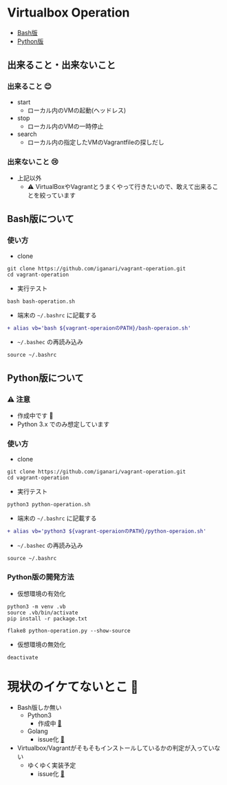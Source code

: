 # Virtualbox Operation

+ [Bash版](https://github.com/iganari/virtualbox-operation/blob/master/readme.md#bash版について)
+ [Python版](https://github.com/iganari/virtualbox-operation/blob/master/readme.md#python版について)

## 出来ること・出来ないこと

### 出来ること :blush:

+ start
    + ローカル内のVMの起動(ヘッドレス)
+ stop
    + ローカル内のVMの一時停止
+ search
    + ローカル内の指定したVMのVagrantfileの探しだし

### 出来ないこと :cry:

+ 上記以外
    + :warning: VirtualBoxやVagrantとうまくやって行きたいので、敢えて出来ることを絞っています


## Bash版について

### 使い方

+ clone

```
git clone https://github.com/iganari/vagrant-operation.git
cd vagrant-operation
```

+ 実行テスト

```
bash bash-operation.sh
```

+ 端末の `~/.bashrc` に記載する

```diff
+ alias vb='bash ${vagrant-operaionのPATH}/bash-operaion.sh'
```

+ `~/.bashec` の再読み込み

```
source ~/.bashrc
```

## Python版について

### :warning: 注意

+ 作成中です :bow:
+ Python 3.x でのみ想定しています

### 使い方

+ clone

```
git clone https://github.com/iganari/vagrant-operation.git
cd vagrant-operation
```

+ 実行テスト

```
python3 python-operation.sh
```

+ 端末の `~/.bashrc` に記載する

```diff
+ alias vb='python3 ${vagrant-operaionのPATH}/python-operaion.sh'
```

+ `~/.bashec` の再読み込み

```
source ~/.bashrc
```

### Python版の開発方法

+ 仮想環境の有効化

```
python3 -m venv .vb
source .vb/bin/activate
pip install -r package.txt
```

```
flake8 python-operation.py --show-source
```

+ 仮想環境の無効化

```
deactivate
```

# 現状のイケてないとこ :no_good:

+ Bash版しか無い
    + Python3
        + 作成中 [:snake:](https://github.com/iganari/virtualbox-operation/issues/2)
    + Golang
        + issue化 [:memo:](https://github.com/iganari/virtualbox-operation/issues/7)
+ Virtualbox/Vagrantがそもそもインストールしているかの判定が入っていない
    + ゆくゆく実装予定
        + issue化 [:memo:](https://github.com/iganari/virtualbox-operation/issues/3)

